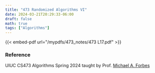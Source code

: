 ```yaml
---
title: "473 Randomized Algorithms VI"
date: 2024-03-21T20:29:33-06:00
draft: false
math: true
tags: ["Algorithms"]
---
```


{{< embed-pdf url="/mypdfs/473_notes/473 L17.pdf" >}}

### Reference
UIUC CS473 Algorithms Spring 2024 taught by Prof. [Michael A. Forbes](https://miforbes.cs.illinois.edu/)